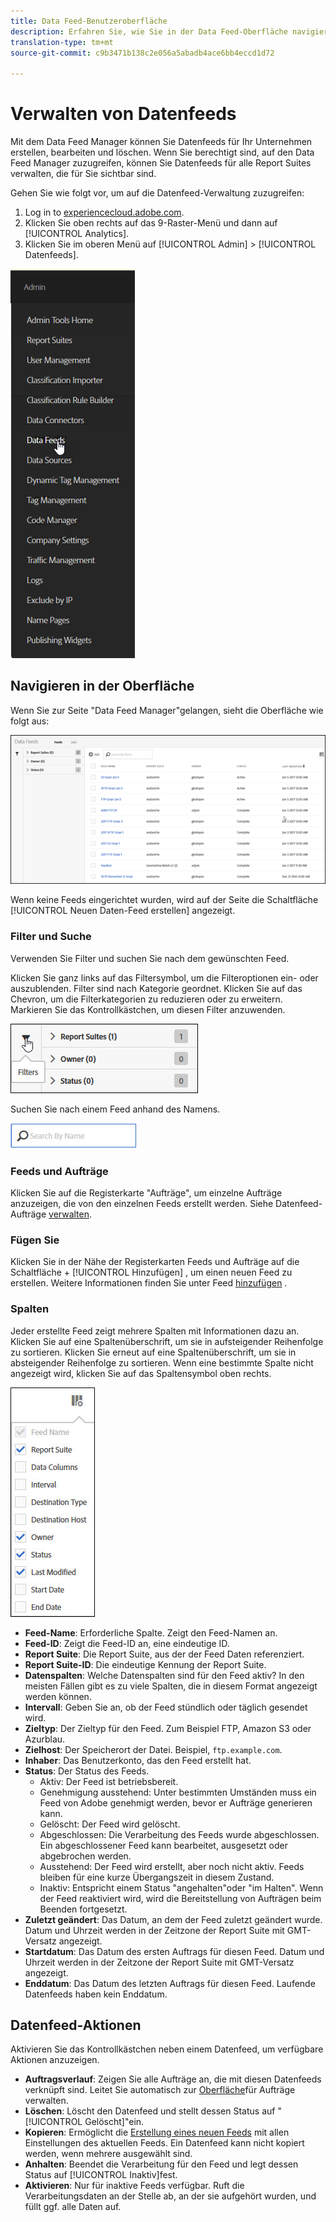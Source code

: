 ```yaml
---
title: Data Feed-Benutzeroberfläche
description: Erfahren Sie, wie Sie in der Data Feed-Oberfläche navigieren.
translation-type: tm+mt
source-git-commit: c9b3471b138c2e056a5abadb4ace6bb4eccd1d72

---
```



# Verwalten von Datenfeeds

Mit dem Data Feed Manager können Sie Datenfeeds für Ihr Unternehmen erstellen, bearbeiten und löschen. Wenn Sie berechtigt sind, auf den Data Feed Manager zuzugreifen, können Sie Datenfeeds für alle Report Suites verwalten, die für Sie sichtbar sind.

Gehen Sie wie folgt vor, um auf die Datenfeed-Verwaltung zuzugreifen:

1. Log in to [experiencecloud.adobe.com](https://experiencecloud.adobe.com).
2. Klicken Sie oben rechts auf das 9-Raster-Menü und dann auf [!UICONTROL Analytics].
3. Klicken Sie im oberen Menü auf [!UICONTROL Admin] &gt; [!UICONTROL Datenfeeds].

![Datenfeed-Menü](assets/AdminMenu.png)

## Navigieren in der Oberfläche

Wenn Sie zur Seite "Data Feed Manager"gelangen, sieht die Oberfläche wie folgt aus:

![Datenfeeds](assets/feeds.png)

Wenn keine Feeds eingerichtet wurden, wird auf der Seite die Schaltfläche [!UICONTROL Neuen Daten-Feed erstellen] angezeigt.

### Filter und Suche

Verwenden Sie Filter und suchen Sie nach dem gewünschten Feed.

Klicken Sie ganz links auf das Filtersymbol, um die Filteroptionen ein- oder auszublenden. Filter sind nach Kategorie geordnet. Klicken Sie auf das Chevron, um die Filterkategorien zu reduzieren oder zu erweitern. Markieren Sie das Kontrollkästchen, um diesen Filter anzuwenden.

![Filter](assets/filters.jpg)

Suchen Sie nach einem Feed anhand des Namens.

![Durchsuchen](assets/search.jpg)

### Feeds und Aufträge

Klicken Sie auf die Registerkarte "Aufträge", um einzelne Aufträge anzuzeigen, die von den einzelnen Feeds erstellt werden. Siehe Datenfeed-Aufträge [verwalten](df-manage-jobs.md).

### Fügen Sie

Klicken Sie in der Nähe der Registerkarten Feeds und Aufträge auf die Schaltfläche + [!UICONTROL Hinzufügen] , um einen neuen Feed zu erstellen. Weitere Informationen finden Sie unter Feed [hinzufügen](create-feed.md) .

### Spalten

Jeder erstellte Feed zeigt mehrere Spalten mit Informationen dazu an. Klicken Sie auf eine Spaltenüberschrift, um sie in aufsteigender Reihenfolge zu sortieren. Klicken Sie erneut auf eine Spaltenüberschrift, um sie in absteigender Reihenfolge zu sortieren. Wenn eine bestimmte Spalte nicht angezeigt wird, klicken Sie auf das Spaltensymbol oben rechts.

![Spaltensymbol](assets/cols.jpg)

* **Feed-Name**: Erforderliche Spalte. Zeigt den Feed-Namen an.
* **Feed-ID**: Zeigt die Feed-ID an, eine eindeutige ID.
* **Report Suite**: Die Report Suite, aus der der Feed Daten referenziert.
* **Report Suite-ID**: Die eindeutige Kennung der Report Suite.
* **Datenspalten**: Welche Datenspalten sind für den Feed aktiv? In den meisten Fällen gibt es zu viele Spalten, die in diesem Format angezeigt werden können.
* **Intervall**: Geben Sie an, ob der Feed stündlich oder täglich gesendet wird.
* **Zieltyp**: Der Zieltyp für den Feed. Zum Beispiel FTP, Amazon S3 oder Azurblau.
* **Zielhost**: Der Speicherort der Datei. Beispiel, `ftp.example.com`.
* **Inhaber**: Das Benutzerkonto, das den Feed erstellt hat.
* **Status**: Der Status des Feeds.
   * Aktiv: Der Feed ist betriebsbereit.
   * Genehmigung ausstehend: Unter bestimmten Umständen muss ein Feed von Adobe genehmigt werden, bevor er Aufträge generieren kann.
   * Gelöscht: Der Feed wird gelöscht.
   * Abgeschlossen: Die Verarbeitung des Feeds wurde abgeschlossen. Ein abgeschlossener Feed kann bearbeitet, ausgesetzt oder abgebrochen werden.
   * Ausstehend: Der Feed wird erstellt, aber noch nicht aktiv. Feeds bleiben für eine kurze Übergangszeit in diesem Zustand.
   * Inaktiv: Entspricht einem Status "angehalten"oder "im Halten". Wenn der Feed reaktiviert wird, wird die Bereitstellung von Aufträgen beim Beenden fortgesetzt.
* **Zuletzt geändert**: Das Datum, an dem der Feed zuletzt geändert wurde. Datum und Uhrzeit werden in der Zeitzone der Report Suite mit GMT-Versatz angezeigt.
* **Startdatum**: Das Datum des ersten Auftrags für diesen Feed. Datum und Uhrzeit werden in der Zeitzone der Report Suite mit GMT-Versatz angezeigt.
* **Enddatum**: Das Datum des letzten Auftrags für diesen Feed. Laufende Datenfeeds haben kein Enddatum.

## Datenfeed-Aktionen

Aktivieren Sie das Kontrollkästchen neben einem Datenfeed, um verfügbare Aktionen anzuzeigen.

* **Auftragsverlauf**: Zeigen Sie alle Aufträge an, die mit diesen Datenfeeds verknüpft sind. Leitet Sie automatisch zur [Oberfläche](df-manage-jobs.md)für Aufträge verwalten.
* **Löschen**: Löscht den Datenfeed und stellt dessen Status auf " [!UICONTROL Gelöscht]"ein.
* **Kopieren**: Ermöglicht die [Erstellung eines neuen Feeds](create-feed.md) mit allen Einstellungen des aktuellen Feeds. Ein Datenfeed kann nicht kopiert werden, wenn mehrere ausgewählt sind.
* **Anhalten**: Beendet die Verarbeitung für den Feed und legt dessen Status auf [!UICONTROL Inaktiv]fest.
* **Aktivieren**: Nur für inaktive Feeds verfügbar. Ruft die Verarbeitungsdaten an der Stelle ab, an der sie aufgehört wurden, und füllt ggf. alle Daten auf.
